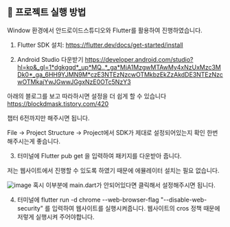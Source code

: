 ## 🔧 프로젝트 실행 방법

Window 환경에서 안드로이드스튜디오와 Flutter를 활용하여 진행하였습니다.

1. Flutter SDK 설치: https://flutter.dev/docs/get-started/install

2. Android Studio 다운받기
https://developer.android.com/studio?hl=ko&_gl=1*dgkgqd*_up*MQ..*_ga*MjA1MzgwMTAwMy4xNzUxMzc3MDk0*_ga_6HH9YJMN9M*czE3NTEzNzcwOTMkbzEkZzAkdDE3NTEzNzcwOTMkajYwJGwwJGgxNzE0OTc5NzY3

아래의 블로그를 보고 따라하시면 설정을 더 쉽게 할 수 있습니다
https://blockdmask.tistory.com/420

챕터 6전까지만 해주시면 됩니다.

File -> Project Structure -> Project에서 SDK가 제대로 설정되어있는지 확인 한번 해주시는게 좋습니다.

3. 터미널에 Flutter pub get 을 입력하여 패키지를 다운받아 줍니다.

저는 웹사이트에서 진행할 수 있도록 하였기 때문에 에뮬레이터 설치는 필요 없습니다. 

![image](https://github.com/user-attachments/assets/d83fa3a3-47c6-4c23-8846-ab0c1b454986)
혹시 이부분에 main.dart가 안되어있다면 클릭해서 설정해주시면 됩니다.

4. 터미널에  flutter run -d chrome --web-browser-flag "--disable-web-security" 를 입력하여 웹사이트를 실행시켜줍니다.
   웹사이트의 cros 정책 때문에 저렇게 실행시켜 주어야합니다.
